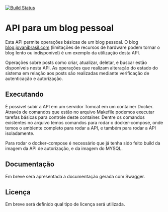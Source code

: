 [![Build Status](http://13.58.51.172:8085/buildStatus/icon?job=blog-api)](http://13.58.51.172:8085/job/blog-api/)

# API para um blog pessoal

Esta API permite operações básicas de um blog pessoal. O blog [blog.jovanibrasil.com](https://blog.jovanibrasil.com)
(limitações de recursos de hardware podem tornar o blog lento ou indisponível) é um exemplo da utilização desta API.   

Operações sobre posts como criar, atualizar, deletar, e buscar
estão disponíveis nesta API. As operações que realizam alteração do estado do sistema em relação aos posts 
são realizadas mediante verificação de autenticação e autorização. 

## Executando

É possível subir a API em um servidor Tomcat em um container Docker. Através de comandos que estão no 
arquivo Makefile podemos executar tarefas básicas para controle deste container. Dentre os comandos 
existentes no arquivo temos comandos para rodar o docker-compose, onde temos o ambiente completo para
rodar a API, e também para rodar a API isoladamente.

Para rodar o docker-compose é necessário que já tenha sido feito build da imagem da API de autorização, 
e da imagem do MYSQL. 

## Documentação

Em breve será apresentada a documentação gerada com Swagger.

## Licença

Em breve será definido qual tipo de licença será utilizada. 



